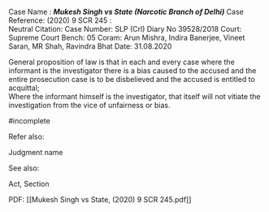 Case Name : ***Mukesh Singh vs State (Narcotic Branch of Delhi)***
Case Reference: (2020) 9 SCR 245 :  
Neutral Citation:
Case Number: SLP (Crl) Diary No 39528/2018
Court: Supreme Court
Bench: 05
Coram: Arun Mishra, Indira Banerjee, Vineet Saran, MR Shah, Ravindra Bhat
Date: 31.08.2020

General proposition of law is that in each and every case where the  informant is the investigator there is a bias caused to the accused and  the entire prosecution case is to be disbelieved and the accused is entitled to acquittal;  
Where the informant himself is the investigator, that itself will not vitiate the investigation from the vice of unfairness or bias. 

#incomplete 

Refer also:

Judgment name

See also:
 
Act, Section

PDF:
[[Mukesh Singh vs State, (2020) 9 SCR 245.pdf]]